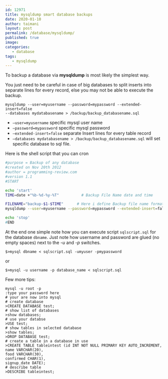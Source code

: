 ```yaml
---
id: 12971
title: mysqldump smart database backups
date: 2020-01-10
author: taimani
layout: post
permalink: /database/mysqldump/
published: true
image: 
categories:
   - database
tags:
   - mysqldump
---
```

To backup a database via **mysqldump** is most likely the simplest way.

You just need to be careful in case of big databases to split inserts into separate lines for every record, else you may not be able to execute the backup.
```
mysqldump --user=myusername --password=mypassword --extended-insert=false 
--databases mydatabasename > /backup/backup_databasename.sql
```

* `–user=myusername` specific mysql user name
* `–password=mypassword` specific mysql password
* `–extended-insert=false`  separate Insert lines for every table record
* `–databases mydatabasename > /backup/backup_databasename.sql` will set specific database to sql file.

Here is the shell script that you can cron
``` bash
#purpose = Backup of any database
#created on Nov 20th 2012
#author = programming-review.com
#version 1.1
#START

echo 'start'
TIME=date +"%b-%d-%y-%T"          # Backup File Name date and time

FILENAME="backup-$1-$TIME"      # Here i define Backup file name format.
mysqldump --user=myusername --password=mypassword --extended-insert=false --databases $1 > /backup/$FILENAME.sql

echo 'stop'
#END
```

At the end one simple note how you can execute script `sqlscript.sql` for the database `dbname`. Just note how username and password are glued (no empty spaces) next to the _-u_ and _-p_ switches.
```
$>mysql dbname < sqlscript.sql -umyuser -pmypassword
```
or
```
$>mysql -u username -p database_name < sqlscript.sql
```
Few more tips:
```
mysql -u root -p
:type your password here
# your are now into mysql
# create database
>CREATE DATABASE test;
# show list of databases
>show databases;
# use your databse
>USE test;
# show tables in selected database
>show tables;
>DROP DATABASE test;
# create a table in a database in use
>CREATE TABLE tableintest (id INT NOT NULL PRIMARY KEY AUTO_INCREMENT,
name VARCHAR(20),
food VARCHAR(30),
confirmed CHAR(1),
signup_date DATE);
# describe table
>DESCRIBE tableintest;
```